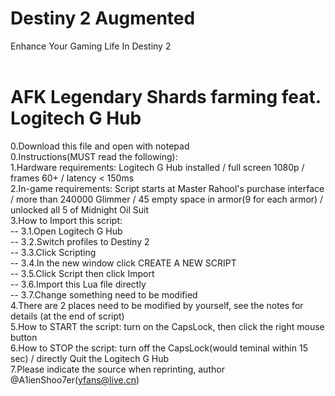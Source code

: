 # Destiny 2 Augmented
Enhance Your Gaming Life In Destiny 2 <br><br>

# AFK Legendary Shards farming feat. Logitech G Hub
0.Download this file and open with notepad<br>
0.Instructions(MUST read the following):<br>
1.Hardware requirements: Logitech G Hub installed / full screen 1080p / frames 60+ / latency < 150ms<br>
2.In-game requirements: Script starts at Master Rahool's purchase interface / more than 240000 Glimmer / 45 empty space in armor(9 for each armor) / unlocked all 5 of Midnight Oil Suit<br>
3.How to Import this script:<br>
--  3.1.Open Logitech G Hub<br>
--  3.2.Switch profiles to Destiny 2<br>
--  3.3.Click Scripting<br>
--  3.4.In the new window click CREATE A NEW SCRIPT<br>
--  3.5.Click Script then click Import<br>
--  3.6.Import this Lua file directly<br>
--  3.7.Change something need to be modified<br>
4.There are 2 places need to be modified by yourself, see the notes for details (at the end of script)<br>
5.How to START the script: turn on the CapsLock, then click the right mouse button<br>
6.How to STOP the script: turn off the CapsLock(would teminal within 15 sec) / directly Quit the Logitech G Hub<br>
7.Please indicate the source when reprinting, author @A1ienShoo7er(yfans@live.cn)<br>
